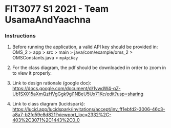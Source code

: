 # FIT3077 S1 2021 - Team UsamaAndYaachna

### Instructions
1. Before running the application, a valid API key should be provided in:  
OMS_2 > app > src > main > java/com/example/oms_2 > OMSConstants.java > `myApiKey`  
  
2. For the class diagram, the pdf should be downloaded in order to zoom in to view it properly.  
  
3. Link to design rationale (google doc):  
https://docs.google.com/document/d/1vwdW4-qZ-Ub1SX015aXmQzHVgGgk9gl1NBeU5Ux71Kc/edit?usp=sharing  
  
4. Link to class diagram (lucidspark):  
https://lucid.app/lucidspark/invitations/accept/inv_ff1ebfd2-3006-46c3-a8a7-b2fd59e8d821?viewport_loc=2332%2C-403%2C3071%2C1443%2C0_0  
  
